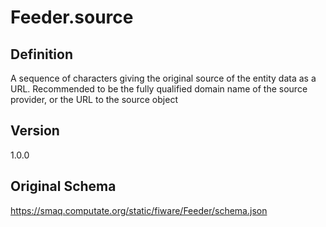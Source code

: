# Feeder.source

## Definition
A sequence of characters giving the original source of the entity data as a URL. Recommended to be the fully qualified domain name of the source provider, or the URL to the source object

## Version
1.0.0

## Original Schema
https://smaq.computate.org/static/fiware/Feeder/schema.json
